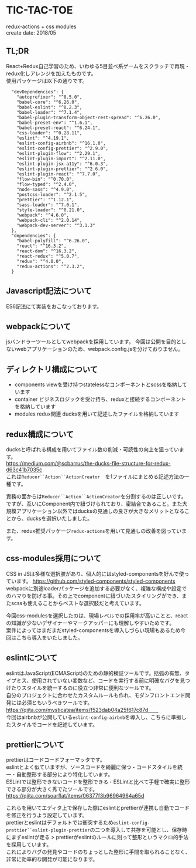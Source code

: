 # TIC-TAC-TOE
redux-actions + css modules  
create date: 2018/05

## TL;DR
React+Redux自己学習のため、いわゆる5目並べ系ゲームをスクラッチで再現・redux化しアレンジを加えたものです。  
使用パッケージは以下の通りです。  

```
  "devDependencies": {
    "autoprefixer": "^8.5.0",
    "babel-core": "^6.26.0",
    "babel-eslint": "^8.2.3",
    "babel-loader": "^7.1.4",
    "babel-plugin-transform-object-rest-spread": "^6.26.0",
    "babel-preset-env": "^1.6.1",
    "babel-preset-react": "^6.24.1",
    "css-loader": "^0.28.11",
    "eslint": "^4.19.1",
    "eslint-config-airbnb": "^16.1.0",
    "eslint-config-prettier": "^2.9.0",
    "eslint-plugin-flow": "^2.29.1",
    "eslint-plugin-import": "^2.11.0",
    "eslint-plugin-jsx-a11y": "^6.0.3",
    "eslint-plugin-prettier": "^2.6.0",
    "eslint-plugin-react": "^7.7.0",
    "flow-bin": "^0.70.0",
    "flow-typed": "^2.4.0",
    "node-sass": "^4.9.0",
    "postcss-loader": "^2.1.5",
    "prettier": "^1.12.1",
    "sass-loader": "^7.0.1",
    "style-loader": "^0.21.0",
    "webpack": "^4.6.0",
    "webpack-cli": "^2.0.14",
    "webpack-dev-server": "^3.1.3"
  },
  "dependencies": {
    "babel-polyfill": "^6.26.0",
    "react": "^16.3.2",
    "react-dom": "^16.3.2",
    "react-redux": "^5.0.7",
    "redux": "^4.0.0",
    "redux-actions": "^2.3.2",
  }
```

## Javascript記法について
ES6記法にて実装をおこなっております。

## webpackについて
jsバンドラーツールとしてwebpackを採用しています。
今回は公開を目的としないwebアプリケーションのため、webpack.config.jsを分けておりません。

## ディレクトリ構成について
* components viewを受け持つstatelessなコンポーネントとscssを格納しています
* container ビジネスロジックを受け持ち、reduxと接続するコンポーネントを格納しています
* modules redux関連 ducksを用いて記述したファイルを格納しています

## redux構成について
ducksと呼ばれる構成を用いてファイル数の削減・可読性の向上を狙っています。  
https://medium.com/@scbarrus/the-ducks-file-structure-for-redux-d63c41b7035c  
これは`Reducer``Action``ActionCreator`　を1ファイルにまとめる記述方法の一種です。  
  
責務の面からは`Reducer``Action``ActionCreator`を分割するのは正しいです。  
ですが、互いにComponent内で紐づけられており、密結合であること。また大規模アプリケーション以外ではducksの見通しの良さが大きなメリットとなることから、ducksを選択いたしました。  

また、redux推奨パッケージ`redux-actions`を用いて見通しの改善を図っています。  

## css-modules採用について
CSS in JSは多様な選択肢があり、個人的にはstyled-componentsを好んで使っています。
https://github.com/styled-components/styled-components
webpackに別途loaderパッケージを追加する必要がなく、複雑な構成や設定でのハマりを防げる事。その上でcomponentに紐づいたスタイリングができ、またscssも使えることからベストな選択肢だと考えています。  
  
今回css-modulesを選択したのは、現場レベルでの採用率が高いことと、reactの知識が少ないデザイナーやマークアッパーにも理解しやすいためです。  
案件によってはまだまだstyled-componentsを導入しづらい現場もあるため今回はこちら導入をいたしました。　　

## eslintについて
eslintはJavaScript(ECMAScript)のための静的検証ツールです。括弧の有無、タイプミス、使用されていない変数など、コードを実行する前に明確なバグを見つけたりスタイルを統一するのに役立つ非常に便利なツールです。　　  
自分のプロジェクトに合わせたカスタムルールも作れ、モダンフロントエンド開発には必須ともいうべきツールです。　　  
https://qiita.com/mysticatea/items/f523dab04a25f617c87d　　  
今回はairbnbが公開している`eslint-config-airbnb`を導入し、こちらに準拠したスタイルでコードを記述しています。

## prettierについて
prettierはコードコードフォーマッタです。  
eslintとよく似ていますが、ソースコードを綺麗に保つ・コードスタイルを統一・自動整形する部分により特化しています。  
ESLintでは整形できないコードを整形できる・ESLintと比べて手軽で確実に整形できる部分が大きく秀でたツールです。  
https://qiita.com/soarflat/items/06377f3b96964964a65d  
  
これらを用いてエディタ上で保存した際にeslintとprettierが連携し自動でコードを修正を行うよう設定しています。  
prettierとeslintはデフォルトでは衝突するため`eslint-config-prettier``eslint-plugin-prettier`の二つを導入して共存を可能とし、保存時にまずeslintが走る > prettierがeslintのルールに則って整形というマクロ的手法を採用しています。  
これによりバグの発見やコードのちょっとした整形に手間を取られることなく、非常に効率的な開発が可能になります。
